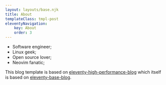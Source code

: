 ```yaml
---
layout: layouts/base.njk
title: About
templateClass: tmpl-post
eleventyNavigation:
    key: About
    order: 3
---
```


* Software engineer;
* Linux geek;
* Open source lover;
* Neovim fanatic;


This blog template is based on [eleventy-high-performance-blog](https://www.industrialempathy.com/posts/eleventy-high-performance-blog/) which itself is based on [eleventy-base-blog](https://github.com/11ty/eleventy-base-blog).
